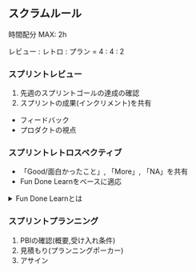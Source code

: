 ## スクラムルール

時間配分 MAX: 2h

レビュー : レトロ : プラン = 4 : 4 : 2

### スプリントレビュー

1. 先週のスプリントゴールの達成の確認
2. スプリントの成果(インクリメント)を共有

- フィードバック
- プロダクトの視点

### スプリントレトロスペクティブ

- 「Good/面白かったこと」, 「More」, 「NA」を共有
- Fun Done Learnをベースに適応
<details><summary>Fun Done Learnとは</summary>

Fun Done Learnとは、「Fun(楽しかったこと)」「Done(やったこと)」「Learn(学びを得たこと)」の３つの観点から考えるフレームワーク
![fun done learn](./fun_done_learn.png)

1. 楽しかったこと(FUN)、やったこと(DONE)、学びを得たこと(LEARN)のいずれかに該当しそうなものを書き出す
2. 書き出したものが集合のどの部分に該当するかを説明する
3. そしてその理由とその詳細を説明する

進め方

1. FUN, DONE, LEARNのいずれかを書き出して、フレームワークに沿って説明する
2. それを元にフリートーク

- 「それに関連するこういう技術あるよ」
- 「次はこういうタスクのやり方のほうがもっと楽しめそう」など
</details>

### スプリントプランニング

1. PBIの確認(概要,受け入れ条件)
2. 見積もり(プランニングポーカー)
3. アサイン
